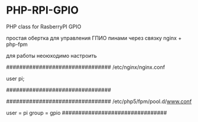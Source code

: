 PHP-RPI-GPIO
============

PHP class for RasberryPI GPIO

простая обертка для управления ГПИО пинами через связку  nginx + php-fpm

для работы неоюходимо настроить 



################################
/etc/nginx/nginx.conf 

user pi;

################################

################################
/etc/php5/fpm/pool.d/www.conf


user = pi
group = gpio
################################
